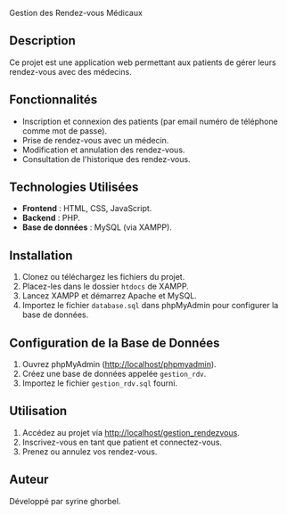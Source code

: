 
Gestion des Rendez-vous Médicaux

## Description
Ce projet est une application web permettant aux patients de gérer leurs rendez-vous avec des médecins.  

## Fonctionnalités
- Inscription et connexion des patients (par email numéro de téléphone comme mot de passe).
- Prise de rendez-vous avec un médecin.
- Modification et annulation des rendez-vous.
- Consultation de l'historique des rendez-vous.

## Technologies Utilisées
- **Frontend** : HTML, CSS, JavaScript.
- **Backend** : PHP.
- **Base de données** : MySQL (via XAMPP).

## Installation
1. Clonez ou téléchargez les fichiers du projet.
2. Placez-les dans le dossier `htdocs` de XAMPP.
3. Lancez XAMPP et démarrez Apache et MySQL.
4. Importez le fichier `database.sql` dans phpMyAdmin pour configurer la base de données.

## Configuration de la Base de Données
1. Ouvrez phpMyAdmin ([http://localhost/phpmyadmin](http://localhost/phpmyadmin)).
2. Créez une base de données appelée `gestion_rdv`.
3. Importez le fichier `gestion_rdv.sql` fourni.

## Utilisation
1. Accédez au projet via [http://localhost/gestion_rendezvous](http://localhost/gestion_rdv).
2. Inscrivez-vous en tant que patient et connectez-vous.
3. Prenez ou annulez vos rendez-vous.

## Auteur
Développé par syrine ghorbel.
